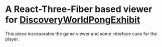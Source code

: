 # A React-Three-Fiber based viewer for [DiscoveryWorldPongExhibit](https://github.com/rwmahrra/DiscoveryWorldPongAIExhibit)

This piece incorporates the game viewer and some interface cues for the player.

